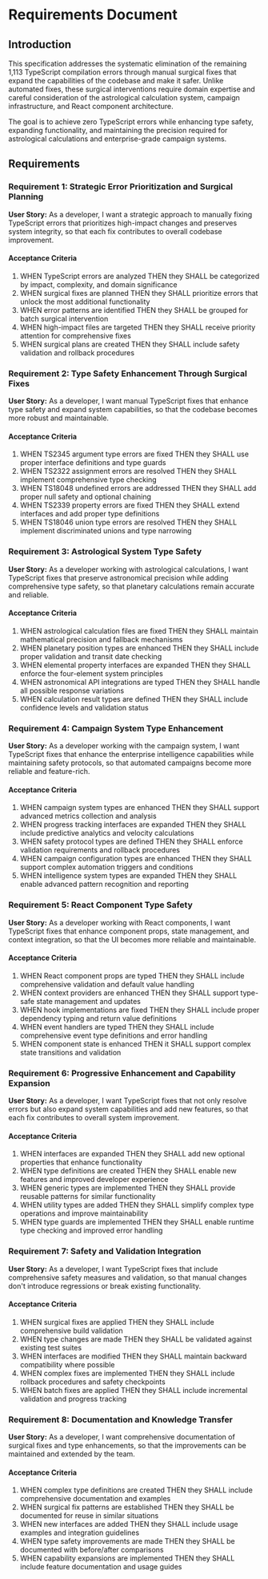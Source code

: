 # Requirements Document

## Introduction

This specification addresses the systematic elimination of the remaining 1,113 TypeScript compilation errors through manual surgical fixes that expand the capabilities of the codebase and make it safer. Unlike automated fixes, these surgical interventions require domain expertise and careful consideration of the astrological calculation system, campaign infrastructure, and React component architecture.

The goal is to achieve zero TypeScript errors while enhancing type safety, expanding functionality, and maintaining the precision required for astrological calculations and enterprise-grade campaign systems.

## Requirements

### Requirement 1: Strategic Error Prioritization and Surgical Planning

**User Story:** As a developer, I want a strategic approach to manually fixing TypeScript errors that prioritizes high-impact changes and preserves system integrity, so that each fix contributes to overall codebase improvement.

#### Acceptance Criteria

1. WHEN TypeScript errors are analyzed THEN they SHALL be categorized by impact, complexity, and domain significance
2. WHEN surgical fixes are planned THEN they SHALL prioritize errors that unlock the most additional functionality
3. WHEN error patterns are identified THEN they SHALL be grouped for batch surgical intervention
4. WHEN high-impact files are targeted THEN they SHALL receive priority attention for comprehensive fixes
5. WHEN surgical plans are created THEN they SHALL include safety validation and rollback procedures

### Requirement 2: Type Safety Enhancement Through Surgical Fixes

**User Story:** As a developer, I want manual TypeScript fixes that enhance type safety and expand system capabilities, so that the codebase becomes more robust and maintainable.

#### Acceptance Criteria

1. WHEN TS2345 argument type errors are fixed THEN they SHALL use proper interface definitions and type guards
2. WHEN TS2322 assignment errors are resolved THEN they SHALL implement comprehensive type checking
3. WHEN TS18048 undefined errors are addressed THEN they SHALL add proper null safety and optional chaining
4. WHEN TS2339 property errors are fixed THEN they SHALL extend interfaces and add proper type definitions
5. WHEN TS18046 union type errors are resolved THEN they SHALL implement discriminated unions and type narrowing

### Requirement 3: Astrological System Type Safety

**User Story:** As a developer working with astrological calculations, I want TypeScript fixes that preserve astronomical precision while adding comprehensive type safety, so that planetary calculations remain accurate and reliable.

#### Acceptance Criteria

1. WHEN astrological calculation files are fixed THEN they SHALL maintain mathematical precision and fallback mechanisms
2. WHEN planetary position types are enhanced THEN they SHALL include proper validation and transit date checking
3. WHEN elemental property interfaces are expanded THEN they SHALL enforce the four-element system principles
4. WHEN astronomical API integrations are typed THEN they SHALL handle all possible response variations
5. WHEN calculation result types are defined THEN they SHALL include confidence levels and validation status

### Requirement 4: Campaign System Type Enhancement

**User Story:** As a developer working with the campaign system, I want TypeScript fixes that enhance the enterprise intelligence capabilities while maintaining safety protocols, so that automated campaigns become more reliable and feature-rich.

#### Acceptance Criteria

1. WHEN campaign system types are enhanced THEN they SHALL support advanced metrics collection and analysis
2. WHEN progress tracking interfaces are expanded THEN they SHALL include predictive analytics and velocity calculations
3. WHEN safety protocol types are defined THEN they SHALL enforce validation requirements and rollback procedures
4. WHEN campaign configuration types are enhanced THEN they SHALL support complex automation triggers and conditions
5. WHEN intelligence system types are expanded THEN they SHALL enable advanced pattern recognition and reporting

### Requirement 5: React Component Type Safety

**User Story:** As a developer working with React components, I want TypeScript fixes that enhance component props, state management, and context integration, so that the UI becomes more reliable and maintainable.

#### Acceptance Criteria

1. WHEN React component props are typed THEN they SHALL include comprehensive validation and default value handling
2. WHEN context providers are enhanced THEN they SHALL support type-safe state management and updates
3. WHEN hook implementations are fixed THEN they SHALL include proper dependency typing and return value definitions
4. WHEN event handlers are typed THEN they SHALL include comprehensive event type definitions and error handling
5. WHEN component state is enhanced THEN it SHALL support complex state transitions and validation

### Requirement 6: Progressive Enhancement and Capability Expansion

**User Story:** As a developer, I want TypeScript fixes that not only resolve errors but also expand system capabilities and add new features, so that each fix contributes to overall system improvement.

#### Acceptance Criteria

1. WHEN interfaces are expanded THEN they SHALL add new optional properties that enhance functionality
2. WHEN type definitions are created THEN they SHALL enable new features and improved developer experience
3. WHEN generic types are implemented THEN they SHALL provide reusable patterns for similar functionality
4. WHEN utility types are added THEN they SHALL simplify complex type operations and improve maintainability
5. WHEN type guards are implemented THEN they SHALL enable runtime type checking and improved error handling

### Requirement 7: Safety and Validation Integration

**User Story:** As a developer, I want TypeScript fixes that include comprehensive safety measures and validation, so that manual changes don't introduce regressions or break existing functionality.

#### Acceptance Criteria

1. WHEN surgical fixes are applied THEN they SHALL include comprehensive build validation
2. WHEN type changes are made THEN they SHALL be validated against existing test suites
3. WHEN interfaces are modified THEN they SHALL maintain backward compatibility where possible
4. WHEN complex fixes are implemented THEN they SHALL include rollback procedures and safety checkpoints
5. WHEN batch fixes are applied THEN they SHALL include incremental validation and progress tracking

### Requirement 8: Documentation and Knowledge Transfer

**User Story:** As a developer, I want comprehensive documentation of surgical fixes and type enhancements, so that the improvements can be maintained and extended by the team.

#### Acceptance Criteria

1. WHEN complex type definitions are created THEN they SHALL include comprehensive documentation and examples
2. WHEN surgical fix patterns are established THEN they SHALL be documented for reuse in similar situations
3. WHEN new interfaces are added THEN they SHALL include usage examples and integration guidelines
4. WHEN type safety improvements are made THEN they SHALL be documented with before/after comparisons
5. WHEN capability expansions are implemented THEN they SHALL include feature documentation and usage guides